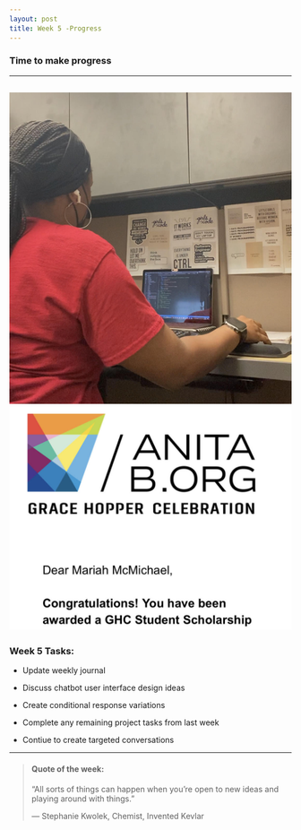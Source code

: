 ```yaml
---
layout: post
title: Week 5 -Progress
---
```


### Time to make progress

----

![uapwkfive1](/images/uapwkfive1.jpg) ![uapwkfive2](/images/uapwkfive2.jpg) 
----

### Week 5 Tasks:

- Update weekly journal 

- Discuss chatbot user interface design ideas

- Create conditional response variations 

- Complete any remaining project tasks from last week

- Contiue to create targeted conversations

----

> #### Quote of the week:
> “All sorts of things can happen when you’re open to new ideas and playing around with things.”
>
> — Stephanie Kwolek, Chemist, Invented Kevlar

